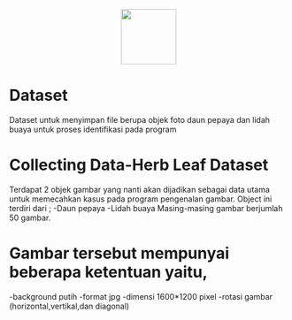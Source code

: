 <center><img width="100px" heigth="100px" src="https://1.bp.blogspot.com/-Ow0VUsjQCv0/XiMg_aS_61I/AAAAAAAABCY/OdXdDn75ZFUbg6wNvNfSdczxnC5I4FdfQCNcBGAsYHQ/s1600/kucing.jpeg" /></center>

# Dataset
Dataset untuk menyimpan file berupa objek  foto daun pepaya dan lidah buaya untuk proses identifikasi pada program 

# Collecting Data-Herb Leaf Dataset
Terdapat 2 objek gambar yang nanti akan dijadikan sebagai data utama untuk memecahkan kasus pada program pengenalan gambar.
Object ini terdiri dari ;
-Daun pepaya
-Lidah buaya
Masing-masing gambar berjumlah 50 gambar.

# Gambar tersebut mempunyai beberapa ketentuan yaitu,
-background putih
-format jpg
-dimensi 1600*1200 pixel
-rotasi gambar (horizontal,vertikal,dan diagonal)
